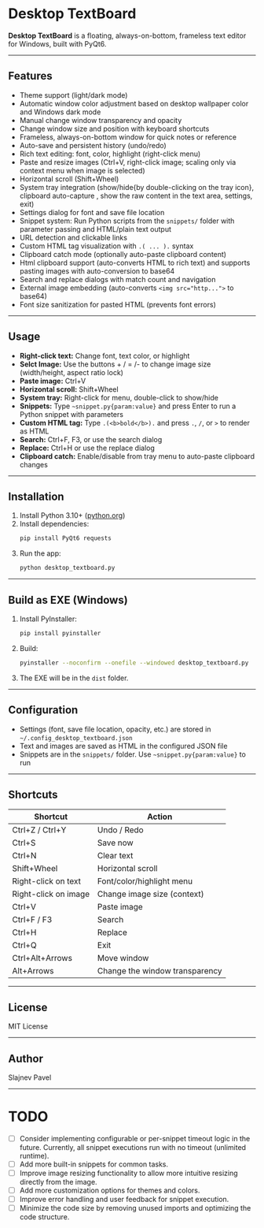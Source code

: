 # Desktop TextBoard

**Desktop TextBoard** is a floating, always-on-bottom, frameless text editor for Windows, built with PyQt6.

---

## Features
- Theme support (light/dark mode)
- Automatic window color adjustment based on desktop wallpaper color and Windows dark mode
- Manual change window transparency and opacity
- Change window size and position with keyboard shortcuts
- Frameless, always-on-bottom window for quick notes or reference
- Auto-save and persistent history (undo/redo)
- Rich text editing: font, color, highlight (right-click menu)
- Paste and resize images (Ctrl+V, right-click image; scaling only via context menu when image is selected)
- Horizontal scroll (Shift+Wheel)
- System tray integration (show/hide{by double-clicking on the tray icon}, clipboard auto-capture , show the raw content in the text area, settings, exit)
- Settings dialog for font and save file location
- Snippet system: Run Python scripts from the `snippets/` folder with parameter passing and HTML/plain text output
- URL detection and clickable links
- Custom HTML tag visualization with `.( ... ).` syntax
- Clipboard catch mode (optionally auto-paste clipboard content)
- Html clipboard support (auto-converts HTML to rich text) and supports pasting images with auto-conversion to base64
- Search and replace dialogs with match count and navigation
- External image embedding (auto-converts `<img src="http...">` to base64)
- Font size sanitization for pasted HTML (prevents font errors)

---

## Usage

- **Right-click text:** Change font, text color, or highlight
- **Selct Image:** Use the buttons + / = /- to change image size (width/height, aspect ratio lock)
- **Paste image:** Ctrl+V
- **Horizontal scroll:** Shift+Wheel
- **System tray:** Right-click for menu, double-click to show/hide
- **Snippets:** Type `~snippet.py{param:value}` and press Enter to run a Python snippet with parameters
- **Custom HTML tag:** Type `.(<b>bold</b>).` and press `.`, `/`, or `>` to render as HTML
- **Search:** Ctrl+F, F3, or use the search dialog
- **Replace:** Ctrl+H or use the replace dialog
- **Clipboard catch:** Enable/disable from tray menu to auto-paste clipboard changes

---

## Installation

1. Install Python 3.10+ ([python.org](https://www.python.org/downloads/))
2. Install dependencies:
    ```sh
    pip install PyQt6 requests
    ```
3. Run the app:
    ```sh
    python desktop_textboard.py
    ```

---

## Build as EXE (Windows)

1. Install PyInstaller:
    ```sh
    pip install pyinstaller
    ```
2. Build:
    ```sh
    pyinstaller --noconfirm --onefile --windowed desktop_textboard.py
    ```
3. The EXE will be in the `dist` folder.

---

## Configuration

- Settings (font, save file location, opacity, etc.) are stored in `~/.config_desktop_textboard.json`
- Text and images are saved as HTML in the configured JSON file
- Snippets are in the `snippets/` folder. Use `~snippet.py{param:value}` to run

---

## Shortcuts

| Shortcut                | Action                          |
|-------------------------|---------------------------------|
| Ctrl+Z / Ctrl+Y         | Undo / Redo                     |
| Ctrl+S                  | Save now                        |
| Ctrl+N                  | Clear text                      |
| Shift+Wheel             | Horizontal scroll               |
| Right-click on text     | Font/color/highlight menu       |
| Right-click on image    | Change image size (context)     |
| Ctrl+V                  | Paste image                     |
| Ctrl+F / F3             | Search                          |
| Ctrl+H                  | Replace                         |
| Ctrl+Q                  | Exit                            |
| Ctrl+Alt+Arrows         | Move window                     |
| Alt+Arrows              | Change the window transparency  |

---

## License

MIT License

---

## Author

Slajnev Pavel

---

# TODO

- [ ] Consider implementing configurable or per-snippet timeout logic in the future. Currently, all snippet executions run with no timeout (unlimited runtime).
- [ ] Add more built-in snippets for common tasks.
- [ ] Improve image resizing functionality to allow more intuitive resizing directly from the image.
- [ ] Add more customization options for themes and colors.
- [ ] Improve error handling and user feedback for snippet execution.
- [ ] Minimize the code size by removing unused imports and optimizing the code structure.
